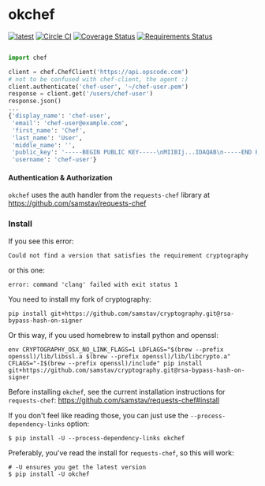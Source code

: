 # okchef
[![latest](https://img.shields.io/pypi/v/okchef.svg)](https://pypi.python.org/pypi/okchef)
[![Circle CI](https://circleci.com/gh/samstav/okchef/tree/master.svg?style=shield)](https://circleci.com/gh/samstav/okchef)
[![Coverage Status](https://coveralls.io/repos/samstav/okchef/badge.svg?branch=master)](https://coveralls.io/r/samstav/okchef?branch=master)
[![Requirements Status](https://requires.io/github/samstav/okchef/requirements.svg?branch=master)](https://requires.io/github/samstav/okchef/requirements/?branch=master)



```python

import chef

client = chef.ChefClient('https://api.opscode.com')
# not to be confused with chef-client, the agent :)
client.authenticate('chef-user', '~/chef-user.pem')
response = client.get('/users/chef-user')
response.json()
...
{'display_name': 'chef-user',
 'email': 'chef-user@example.com',
 'first_name': 'Chef',
 'last_name': 'User',
 'middle_name': '',
 'public_key': '-----BEGIN PUBLIC KEY-----\nMIIBIj...IDAQAB\n-----END PUBLIC KEY-----\n',
 'username': 'chef-user'}
```


#### Authentication & Authorization

`okchef` uses the auth handler from the `requests-chef` library at https://github.com/samstav/requests-chef


### Install

If you see this error:

```
Could not find a version that satisfies the requirement cryptography
```

or this one:

```
error: command 'clang' failed with exit status 1
```

You need to install my fork of cryptography:

```
pip install git+https://github.com/samstav/cryptography.git@rsa-bypass-hash-on-signer
```

Or this way, if you used homebrew to install python and openssl:

```
env CRYPTOGRAPHY_OSX_NO_LINK_FLAGS=1 LDFLAGS="$(brew --prefix openssl)/lib/libssl.a $(brew --prefix openssl)/lib/libcrypto.a" CFLAGS="-I$(brew --prefix openssl)/include" pip install git+https://github.com/samstav/cryptography.git@rsa-bypass-hash-on-signer
```

Before installing `okchef`, see the current installation instructions for `requests-chef`: https://github.com/samstav/requests-chef#install

If you don't feel like reading those, you can just use the `--process-dependency-links` option:

```
$ pip install -U --process-dependency-links okchef
```

Preferably, you've read the install for `requests-chef`, so this will work:

```
# -U ensures you get the latest version
$ pip install -U okchef
```



